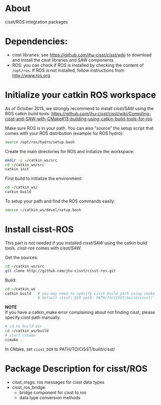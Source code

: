 # About

cisst/ROS integration packages 

# Dependencies:
 * cisst libraries: see https://github.com/jhu-cisst/cisst/wiki to download and install the cisst libraries and SAW components
 * ROS: you can check if ROS is installed by checking the content of `/opt/ros`.  If ROS is not installed, follow instructions from http://www.ros.org.

# Initialize your catkin ROS workspace

As of October 2015, we strongly recommend to install cisst/SAW using the ROS catkin build tools:
https://github.com/jhu-cisst/cisst/wiki/Compiling-cisst-and-SAW-with-CMake#13-building-using-catkin-build-tools-for-ros

Make sure ROS is in your path.  You can also "source" the setup script that comes with your ROS distribution (example for ROS hydro):
```sh
source /opt/ros/hydro/setup.bash
```

Create the main directories for ROS and initialize the workspace:
```sh
mkdir -p ~/catkin_ws/src
cd ~/catkin_ws/src
catkin init
```

First build to initialize the environment:
```sh
cd ~/catkin_ws/
catkin build
```

To setup your path and find the ROS commands easily:
```sh
source ~/catkin_ws/devel/setup.bash
```

# Install cisst-ROS

This part is not needed if you installed _cisst/SAW_ using the catkin build tools.   _cisst-ros_ comes with _cisst/SAW_.

Get the sources:
```sh
cd ~/catkin_ws/src  
git clone http://github.com/jhu-cisst/cisst-ros.git
```

Build:
```sh 
cd ~/catkin_ws
catkin build   # you may need to specify cisst build path using cmake 
               # default cisst\_DIR path: PATH/TO/CISST/build/cisst/
```
**NOTE**   
If you have a catkin_make error complaining about not finding cisst, please 
specify cisst path manually. 
```sh
# cd to build dir
cd ~/catkin_ws/build
# start ccmake 
ccmake .
```
In CMake, set `cisst_DIR` to PATH/TO/CISST/build/cisst/

# Package Description for cisst/ROS
* cisst_msgs: ros messages for cisst data types
* cisst_ros_bridge:
   * bridge component for cisst to ros
   * data type conversion methods 
